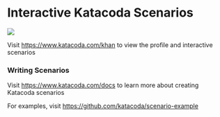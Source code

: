 # Interactive Katacoda Scenarios

[![](http://shields.katacoda.com/katacoda/khan/count.svg)](https://www.katacoda.com/khan "Get your profile on Katacoda.com")

Visit https://www.katacoda.com/khan to view the profile and interactive scenarios

### Writing Scenarios
Visit https://www.katacoda.com/docs to learn more about creating Katacoda scenarios

For examples, visit https://github.com/katacoda/scenario-example

